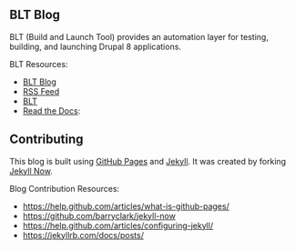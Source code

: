 ## BLT Blog

BLT (Build and Launch Tool) provides an automation layer for testing, building, and launching Drupal 8 applications.

BLT Resources:

- [BLT Blog](https://acquia-pso.github.io/blt-blog/)
- [RSS Feed](https://acquia-pso.github.io/blt-blog/feed.xml)
- [BLT](https://github.com/acquia/blt)
- [Read the Docs](http://blt.readthedocs.io):

## Contributing

This blog is built using [GitHub Pages](https://help.github.com/articles/what-is-github-pages/) and [Jekyll](https://jekyllrb.com). It was created by forking [Jekyll Now](https://github.com/barryclark/jekyll-now).

Blog Contribution Resources:

- https://help.github.com/articles/what-is-github-pages/
- https://github.com/barryclark/jekyll-now
- https://help.github.com/articles/configuring-jekyll/
- https://jekyllrb.com/docs/posts/
